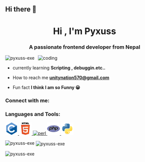 ## Hi there 👋
<h1 align="center">Hi , I'm Pyxuss</h1>
<h3 align="center">A passionate frontend developer from Nepal</h3>
<img align="right" alt="coding" width="400" src="https://www.google.com/search?client=ms-android-xiaomi-terr1-rso2&sca_esv=0e099c037747d24f&sxsrf=ADLYWIK85z-r3cP1G-L9A9AFmOKr1Wz18g:1726452563949&q=programming+gif&udm=2&fbs=AEQNm0Aa4sjWe7Rqy32pFwRj0UkWd8nbOJfsBGGB5IQQO6L3JyJJclJuzBPl12qJyPx7ESLhUrJjUTNoEvHUqShJdFAlmQqNOA265RKZ67cx6VBoNjblsP2HFfyoNdfc5Wax5mdgVPIgi8rXDEE2ly83lnV3opHnoD9bmySQapH-rAS2ac_SyhII9p5dvAULBC8WZ8nR1-yU&sa=X&ved=2ahUKEwijwK7-sMaIAxWTamwGHdsgARYQtKgLegQIDxAB&biw=360&bih=663&dpr=2#vhid=dbrfb5dvHO4gVM&vssid=mosaic">
<p align="left"> <img src="https://komarev.com/ghpvc/?username=pyxuss-exe&label=Profile%20views&color=0e75b6&style=flat" alt="pyxuss-exe" /> </p>

- currently learning **Scripting , debuggin.etc..**

- How to reach me **unitynation570@gmail.com**

- Fun fact **I think I am so Funny 😀**

<h3 align="left">Connect with me:</h3>
<p align="left">
</p>

<h3 align="left">Languages and Tools:</h3>
<p align="left"> <a href="https://www.cprogramming.com/" target="_blank" rel="noreferrer"> <img src="https://raw.githubusercontent.com/devicons/devicon/master/icons/c/c-original.svg" alt="c" width="40" height="40"/> </a> <a href="https://www.w3.org/html/" target="_blank" rel="noreferrer"> <img src="https://raw.githubusercontent.com/devicons/devicon/master/icons/html5/html5-original-wordmark.svg" alt="html5" width="40" height="40"/> </a> <a href="https://www.perl.org/" target="_blank" rel="noreferrer"> <img src="https://api.iconify.design/logos-perl.svg" alt="perl" width="40" height="40"/> </a> <a href="https://www.php.net" target="_blank" rel="noreferrer"> <img src="https://raw.githubusercontent.com/devicons/devicon/master/icons/php/php-original.svg" alt="php" width="40" height="40"/> </a> <a href="https://www.python.org" target="_blank" rel="noreferrer"> <img src="https://raw.githubusercontent.com/devicons/devicon/master/icons/python/python-original.svg" alt="python" width="40" height="40"/> </a> </p>

<p><img align="left" src="https://github-readme-stats.vercel.app/api/top-langs?username=pyxuss-exe&show_icons=true&locale=en&layout=compact" alt="pyxuss-exe" /></p>

<p>&nbsp;<img align="center" src="https://github-readme-stats.vercel.app/api?username=pyxuss-exe&show_icons=true&locale=en" alt="pyxuss-exe" /></p>

<p><img align="center" src="https://github-readme-streak-stats.herokuapp.com/?user=pyxuss-exe&" alt="pyxuss-exe" /></p>

<!--
**Pyxuss-EXE/Pyxuss-EXE** is a ✨ _special_ ✨ repository because its `README.md` (this file) appears on your GitHub profile.

Here are some ideas to get you started:

- 🔭 I’m currently working on ...
- 🌱 I’m currently learning ...
- 👯 I’m looking to collaborate on ...
- 🤔 I’m looking for help with ...
- 💬 Ask me about ...
- 📫 How to reach me: ...
- 😄 Pronouns: ...
- ⚡ Fun fact: ...
-->
